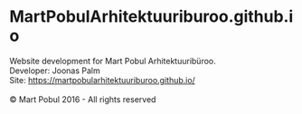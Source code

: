 # MartPobulArhitektuuriburoo.github.io
Website development for Mart Pobul Arhitektuuribüroo.
</br>Developer: Joonas Palm
</br>Site: https://martpobularhitektuuriburoo.github.io/
</br></br>© Mart Pobul 2016 - All rights reserved
